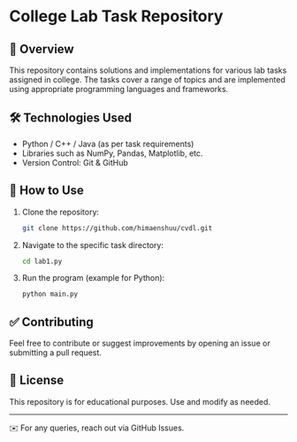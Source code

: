 # College Lab Task Repository

## 📌 Overview
This repository contains solutions and implementations for various lab tasks assigned in college. The tasks cover a range of topics and are implemented using appropriate programming languages and frameworks.

## 🛠 Technologies Used
- Python / C++ / Java (as per task requirements)
- Libraries such as NumPy, Pandas, Matplotlib, etc.
- Version Control: Git & GitHub

## 🚀 How to Use
1. Clone the repository:
   ```bash
   git clone https://github.com/himaenshuu/cvdl.git
   ```
2. Navigate to the specific task directory:
   ```bash
   cd lab1.py
   ```
3. Run the program (example for Python):
   ```bash
   python main.py
   ```

## ✅ Contributing
Feel free to contribute or suggest improvements by opening an issue or submitting a pull request.

## 📜 License
This repository is for educational purposes. Use and modify as needed.

---
✉️ For any queries, reach out via GitHub Issues.

